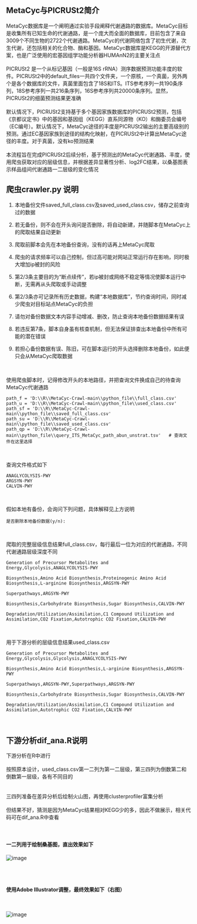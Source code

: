 ## MetaCyc与PICRUSt2简介
MetaCyc数据库是一个阐明通过实验手段阐释代谢通路的数据库。MetaCyc目标是收集所有已知生命的代谢通路，是一个庞大而全面的数据库，目前包含了来自3009个不同生物的2722个代谢通路。MetaCyc的代谢网络包含了初生代谢，次生代谢，还包括相关的化合物、酶和基因。MetaCyc数据库是KEGG的开源替代方案，也是广泛使用的宏基因组学功能分析器HUMAnN2的主要关注点
<br><br>
PICRUSt2 是一个从标记基因（一般是16S rRNA）测序数据预测功能丰度的软件。PICRUSt2中的default_files一共四个文件夹，一个原核，一个真菌，另外两个是各个数据库的文件，真菌里面包含了18S和ITS。ITS参考序列一共190条序列，18S参考序列一共216条序列，16S参考序列共20000条序列。显然，PICRUSt2的细菌预测结果更准确
<br><br>
默认情况下，PICRUSt2支持基于多个基因家族数据库的PICRUSt2预测，包括《京都议定书》中的基因和基因组（KEGG）直系同源物（KO）和酶委员会编号（EC编号）。默认情况下，MetaCyc途径的丰度是PICRUSt2输出的主要高级别的预测。通过EC基因家族到途径的结构化映射，在PICRUSt2中计算出MetaCyc途径的丰度。对于真菌，没有ko预测结果
<br><br>
本流程旨在完成PICRUSt2后续分析，基于预测出的MetaCyc代谢通路、丰度，使用爬虫获取对应的层级信息，并根据差异显著性分析、log2FC结果，以桑基图表示样品组间代谢通路一二层级的变化情况

## 爬虫crawler.py 说明

1.  本地备份文件saved_full_class.csv及saved_used_class.csv，储存之前查询过的数据

2.  若无备份，则不会在开头询问是否删除，将自动新建，并随脚本在MetaCyc上的爬取结果自动更新

3.  爬取前脚本会先在本地备份查询，没有的话再上MetaCyc爬取

4.  爬虫的请求频率可以自己控制，但过高可能对网站正常运行存在影响，同时极大增加ip被封的风险

5.  第2/3条主要目的为“断点续传”，若ip被封或网络不稳定等情况使脚本运行中断，无需再从头爬取或手动调整

6.  第2/3条亦可记录所有历史数据，构建“本地数据库”，节约查询时间，同时减少爬虫对目标站点MetaCyc的负担

7.  请勿对备份数据文本内容手动增减、删改，防止查询本地备份数据结果有误

8.  若违反第7条，脚本自身虽有核查机制，但无法保证排查出本地备份中所有可能的潜在错误

9.  若担心备份数据有误、陈旧，可在脚本运行的开头选择删除本地备份，如此便只会从MetaCyc爬取数据

<br>

使用爬虫脚本时，记得修改开头的本地路径，并把查询文件换成自己的待查询MetaCyc代谢通路
```
path_f = 'D:\\R\\MetaCyc-Crawl-main\\python_file\\full_class.csv'
path_u = 'D:\\R\\MetaCyc-Crawl-main\\python_file\\used_class.csv'
path_sf = 'D:\\R\\MetaCyc-Crawl-main\\python_file\\saved_full_class.csv'
path_su = 'D:\\R\\MetaCyc-Crawl-main\\python_file\\saved_used_class.csv'
path_qp = 'D:\\R\\MetaCyc-Crawl-main\\python_file\\query_ITS_MetaCyc_path_abun_unstrat.tsv'   # 查询文件在这里选择
```

<br>

查询文件格式如下
```
ANAGLYCOLYSIS-PWY
ARGSYN-PWY
CALVIN-PWY
```

<br>

假如本地有备份，会询问下列问题，具体解释见上方说明
```
是否删除本地备份数据(y/n):
```

<br>

爬取的完整层级信息结果full_class.csv，每行最后一位为对应的代谢通路，不同代谢通路层级深度不同
```
Generation of Precursor Metabolites and Energy,Glycolysis,ANAGLYCOLYSIS-PWY

Biosynthesis,Amino Acid Biosynthesis,Proteinogenic Amino Acid Biosynthesis,L-arginine Biosynthesis,ARGSYN-PWY

Superpathways,ARGSYN-PWY

Biosynthesis,Carbohydrate Biosynthesis,Sugar Biosynthesis,CALVIN-PWY

Degradation/Utilization/Assimilation,C1 Compound Utilization and Assimilation,CO2 Fixation,Autotrophic CO2 Fixation,CALVIN-PWY
```

<br>

用于下游分析的层级信息结果used_class.csv
```
Generation of Precursor Metabolites and Energy,Glycolysis,Glycolysis,ANAGLYCOLYSIS-PWY

Biosynthesis,Amino Acid Biosynthesis,L-arginine Biosynthesis,ARGSYN-PWY

Superpathways,ARGSYN-PWY,Superpathways,ARGSYN-PWY

Biosynthesis,Carbohydrate Biosynthesis,Sugar Biosynthesis,CALVIN-PWY

Degradation/Utilization/Assimilation,C1 Compound Utilization and Assimilation,Autotrophic CO2 Fixation,CALVIN-PWY
```

<br>

## 下游分析dif_ana.R说明

下游分析在R中进行
<br><br>
按照原本设计，used_class.csv第一二列为第一二层级，第三四列为倒数第二和倒数第一层级，各有不同目的
<br><br><br>
三四列准备在差异分析后绘制火山图，再使用clusterprofiler富集分析
<br><br>
但结果不好，猜测是因为MetaCyc结果相对KEGG少的多，因此不做展示，相关代码可在dif_ana.R中查看
<br><br><br>

#### 一二列用于绘制桑基图，直出效果如下

![image](https://github.com/knight-qs/MetaCyc-Crawl/blob/main/fig/raw_fig.jpg)

<br><br>

#### 使用Adobe Illustrator调整，最终效果如下（右图）

<br>

![image](https://github.com/knight-qs/MetaCyc-Crawl/blob/main/fig/sankey_T.jpg)


